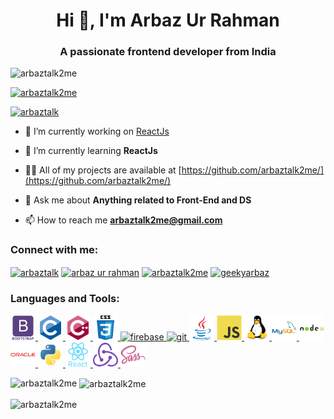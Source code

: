 <h1 align="center">Hi 👋, I'm Arbaz Ur Rahman</h1>
<h3 align="center">A passionate frontend developer from India</h3>

<p align="left"> <img src="https://komarev.com/ghpvc/?username=arbaztalk2me&label=Profile%20views&color=0e75b6&style=flat" alt="arbaztalk2me" /> </p>

<p align="left"> <a href="https://github.com/ryo-ma/github-profile-trophy"><img src="https://github-profile-trophy.vercel.app/?username=arbaztalk2me" alt="arbaztalk2me" /></a> </p>

<p align="left"> <a href="https://twitter.com/arbaztalk" target="blank"><img src="https://img.shields.io/twitter/follow/arbaztalk?logo=twitter&style=for-the-badge" alt="arbaztalk" /></a> </p>

- 🔭 I’m currently working on [ReactJs](CovidTracker)

- 🌱 I’m currently learning **ReactJs**

- 👨‍💻 All of my projects are available at [https://github.com/arbaztalk2me/](https://github.com/arbaztalk2me/)

- 💬 Ask me about **Anything related to Front-End and DS**

- 📫 How to reach me **arbaztalk2me@gmail.com**

<h3 align="left">Connect with me:</h3>
<p align="left">
<a href="https://twitter.com/arbaztalk" target="blank"><img align="center" src="https://raw.githubusercontent.com/rahuldkjain/github-profile-readme-generator/master/src/images/icons/Social/twitter.svg" alt="arbaztalk" height="30" width="40" /></a>
<a href="https://linkedin.com/in/arbaz ur rahman" target="blank"><img align="center" src="https://raw.githubusercontent.com/rahuldkjain/github-profile-readme-generator/master/src/images/icons/Social/linked-in-alt.svg" alt="arbaz ur rahman" height="30" width="40" /></a>
<a href="https://instagram.com/arbaztalk2me" target="blank"><img align="center" src="https://raw.githubusercontent.com/rahuldkjain/github-profile-readme-generator/master/src/images/icons/Social/instagram.svg" alt="arbaztalk2me" height="30" width="40" /></a>
<a href="https://www.hackerrank.com/geekyarbaz" target="blank"><img align="center" src="https://raw.githubusercontent.com/rahuldkjain/github-profile-readme-generator/master/src/images/icons/Social/hackerrank.svg" alt="geekyarbaz" height="30" width="40" /></a>
</p>

<h3 align="left">Languages and Tools:</h3>
<p align="left"> <a href="https://getbootstrap.com" target="_blank"> <img src="https://raw.githubusercontent.com/devicons/devicon/master/icons/bootstrap/bootstrap-plain-wordmark.svg" alt="bootstrap" width="40" height="40"/> </a> <a href="https://www.cprogramming.com/" target="_blank"> <img src="https://raw.githubusercontent.com/devicons/devicon/master/icons/c/c-original.svg" alt="c" width="40" height="40"/> </a> <a href="https://www.w3schools.com/cpp/" target="_blank"> <img src="https://raw.githubusercontent.com/devicons/devicon/master/icons/cplusplus/cplusplus-original.svg" alt="cplusplus" width="40" height="40"/> </a> <a href="https://www.w3schools.com/css/" target="_blank"> <img src="https://raw.githubusercontent.com/devicons/devicon/master/icons/css3/css3-original-wordmark.svg" alt="css3" width="40" height="40"/> </a> <a href="https://firebase.google.com/" target="_blank"> <img src="https://www.vectorlogo.zone/logos/firebase/firebase-icon.svg" alt="firebase" width="40" height="40"/> </a> <a href="https://git-scm.com/" target="_blank"> <img src="https://www.vectorlogo.zone/logos/git-scm/git-scm-icon.svg" alt="git" width="40" height="40"/> </a> <a href="https://www.java.com" target="_blank"> <img src="https://raw.githubusercontent.com/devicons/devicon/master/icons/java/java-original.svg" alt="java" width="40" height="40"/> </a> <a href="https://developer.mozilla.org/en-US/docs/Web/JavaScript" target="_blank"> <img src="https://raw.githubusercontent.com/devicons/devicon/master/icons/javascript/javascript-original.svg" alt="javascript" width="40" height="40"/> </a> <a href="https://www.linux.org/" target="_blank"> <img src="https://raw.githubusercontent.com/devicons/devicon/master/icons/linux/linux-original.svg" alt="linux" width="40" height="40"/> </a> <a href="https://www.mysql.com/" target="_blank"> <img src="https://raw.githubusercontent.com/devicons/devicon/master/icons/mysql/mysql-original-wordmark.svg" alt="mysql" width="40" height="40"/> </a> <a href="https://nodejs.org" target="_blank"> <img src="https://raw.githubusercontent.com/devicons/devicon/master/icons/nodejs/nodejs-original-wordmark.svg" alt="nodejs" width="40" height="40"/> </a> <a href="https://www.oracle.com/" target="_blank"> <img src="https://raw.githubusercontent.com/devicons/devicon/master/icons/oracle/oracle-original.svg" alt="oracle" width="40" height="40"/> </a> <a href="https://www.python.org" target="_blank"> <img src="https://raw.githubusercontent.com/devicons/devicon/master/icons/python/python-original.svg" alt="python" width="40" height="40"/> </a> <a href="https://reactjs.org/" target="_blank"> <img src="https://raw.githubusercontent.com/devicons/devicon/master/icons/react/react-original-wordmark.svg" alt="react" width="40" height="40"/> </a> <a href="https://redux.js.org" target="_blank"> <img src="https://raw.githubusercontent.com/devicons/devicon/master/icons/redux/redux-original.svg" alt="redux" width="40" height="40"/> </a> <a href="https://sass-lang.com" target="_blank"> <img src="https://raw.githubusercontent.com/devicons/devicon/master/icons/sass/sass-original.svg" alt="sass" width="40" height="40"/> </a> </p>

<p><img align="left" src="https://github-readme-stats.vercel.app/api/top-langs?username=arbaztalk2me&show_icons=true&locale=en&layout=compact" alt="arbaztalk2me" /></p>

<p>&nbsp;<img align="center" src="https://github-readme-stats.vercel.app/api?username=arbaztalk2me&show_icons=true&locale=en" alt="arbaztalk2me" /></p>

<p><img align="center" src="https://github-readme-streak-stats.herokuapp.com/?user=arbaztalk2me&" alt="arbaztalk2me" /></p>
